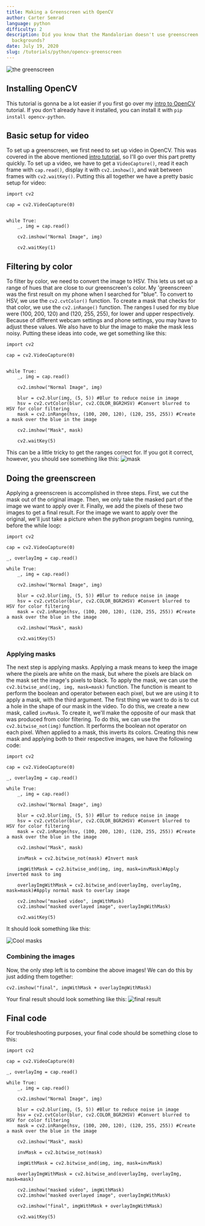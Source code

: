 ```yaml
---
title: Making a Greenscreen with OpenCV
author: Carter Semrad
language: python
difficulty: 2
description: Did you know that the Mandalorian doesn't use greenscreen for their
  backgrounds?
date: July 19, 2020
slug: /tutorials/python/opencv-greenscreen
---
```

![the greenscreen](../../images/opencv-greenscreen/example.png)

## Installing OpenCV
This tutorial is gonna be a lot easier if you first go over my [intro to OpenCV](https://codedecatur.org/tutorials/python/opencv-intro) tutorial. If you don't already have it installed, you can install it with `pip install opencv-python`. 

## Basic setup for video
To set up a greenscreen, we first need to set up video in OpenCV. This was covered in the above mentioned [intro tutorial](https://codedecatur.org/tutorials/python/opencv-intro), so I'll go over this part pretty quickly. To set up a video, we have to get a `VideoCapture()`, read it each frame with `cap.read()`, display it with `cv2.imshow()`, and wait between frames with `cv2.waitKey()`. Putting this all together we have a pretty basic setup for video:

```
import cv2

cap = cv2.VideoCapture(0)


while True:
    _, img = cap.read()

    cv2.imshow("Normal Image", img)

    cv2.waitKey(1)
```

## Filtering by color
To filter by color, we need to convert the image to HSV. This lets us set up a range of hues that are close to our greenscreen's color. My 'greenscreen' was the first result on my phone when I searched for "blue". To convert to HSV, we use the `cv2.cvtColor()` function. To create a mask that checks for that color, we use the `cv2.inRange()` function. The ranges I used for my blue were (100, 200, 120) and (120, 255, 255), for lower and upper respectively. Because of different webcam settings and phone settings, you may have to adjust these values. We also have to blur the image to make the mask less noisy. Putting these ideas into code, we get something like this:

```
import cv2

cap = cv2.VideoCapture(0)


while True:
    _, img = cap.read()

    cv2.imshow("Normal Image", img)

    blur = cv2.blur(img, (5, 5)) #Blur to reduce noise in image
    hsv = cv2.cvtColor(blur, cv2.COLOR_BGR2HSV) #Convert blurred to HSV for color filtering
    mask = cv2.inRange(hsv, (100, 200, 120), (120, 255, 255)) #Create a mask over the blue in the image

    cv2.imshow("Mask", mask)

    cv2.waitKey(5)
```



This can be a little tricky to get the ranges correct for. If you got it correct, however, you should see something like this:
![mask](../../images/opencv-greenscreen/mask.png)

## Doing the greenscreen
Applying a greenscreen is accomplished in three steps. First, we cut the mask out of the original image. Then, we only take the masked part of the image we want to apply over it. Finally, we add the pixels of these two images to get a final result. For the image we want to apply over the original, we'll just take a picture when the python program begins running, before the while loop:

```
import cv2

cap = cv2.VideoCapture(0)

_, overlayImg = cap.read()

while True:
    _, img = cap.read()

    cv2.imshow("Normal Image", img)

    blur = cv2.blur(img, (5, 5)) #Blur to reduce noise in image
    hsv = cv2.cvtColor(blur, cv2.COLOR_BGR2HSV) #Convert blurred to HSV for color filtering
    mask = cv2.inRange(hsv, (100, 200, 120), (120, 255, 255)) #Create a mask over the blue in the image

    cv2.imshow("Mask", mask)

    cv2.waitKey(5)
```
### Applying masks
 The next step is applying masks. Applying a mask means to keep the image where the pixels are white on the mask, but where the pixels are black on the mask set the image's pixels to black. To apply the mask, we can use the `cv2.bitwise_and(img, img, mask=mask)` function. The function is meant to perform the boolean and operator between each pixel, but we are using it to apply a mask, with the third argument. The first thing we want to do is to cut a hole in the shape of our mask in the video. To do this, we create a new mask, called `invMask`. To create it, we'll make the opposite of our mask that was produced from color filtering. To do this, we can use the `cv2.bitwise_not(img)` function. It performs the boolean not operator on each pixel. When applied to a mask, this inverts its colors. Creating this new mask and applying both to their respective images, we have the following code:

```
import cv2

cap = cv2.VideoCapture(0)

_, overlayImg = cap.read()

while True:
    _, img = cap.read()

    cv2.imshow("Normal Image", img)

    blur = cv2.blur(img, (5, 5)) #Blur to reduce noise in image
    hsv = cv2.cvtColor(blur, cv2.COLOR_BGR2HSV) #Convert blurred to HSV for color filtering
    mask = cv2.inRange(hsv, (100, 200, 120), (120, 255, 255)) #Create a mask over the blue in the image

    cv2.imshow("Mask", mask)

    invMask = cv2.bitwise_not(mask) #Invert mask

    imgWithMask = cv2.bitwise_and(img, img, mask=invMask)#Apply inverted mask to img

    overlayImgWithMask = cv2.bitwise_and(overlayImg, overlayImg, mask=mask)#Apply normal mask to overlay image

    cv2.imshow("masked video", imgWithMask)
    cv2.imshow("masked overlayed image", overlayImgWithMask)

    cv2.waitKey(5)
```

It should look something like this:

![Cool masks](../../images/opencv-greenscreen/mask2.png)

### Combining the images
Now, the only step left is to combine the above images! We can do this by just adding them together:
```
cv2.imshow("final", imgWithMask + overlayImgWithMask)
```

Your final result should look something like this:
![final result](../../images/opencv-greenscreen/final.png)

## Final code
For troubleshooting purposes, your final code should be something close to this:
```
import cv2

cap = cv2.VideoCapture(0)

_, overlayImg = cap.read()

while True:
    _, img = cap.read()

    cv2.imshow("Normal Image", img)

    blur = cv2.blur(img, (5, 5)) #Blur to reduce noise in image
    hsv = cv2.cvtColor(blur, cv2.COLOR_BGR2HSV) #Convert blurred to HSV for color filtering
    mask = cv2.inRange(hsv, (100, 200, 120), (120, 255, 255)) #Create a mask over the blue in the image

    cv2.imshow("Mask", mask)

    invMask = cv2.bitwise_not(mask)

    imgWithMask = cv2.bitwise_and(img, img, mask=invMask)

    overlayImgWithMask = cv2.bitwise_and(overlayImg, overlayImg, mask=mask)

    cv2.imshow("masked video", imgWithMask)
    cv2.imshow("masked overlayed image", overlayImgWithMask)

    cv2.imshow("final", imgWithMask + overlayImgWithMask)

    cv2.waitKey(5)
```
